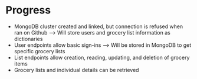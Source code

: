 # Progress
- MongoDB cluster created and linked, but connection is refused when ran on Github 
    --> Will store users and grocery list information as dictionaries 
- User endpoints allow basic sign-ins
    --> Will be stored in MongoDB to get specific grocery lists
- List endpoints allow creation, reading, updating, and deletion of grocery items
- Grocery lists and individual details can be retrieved

